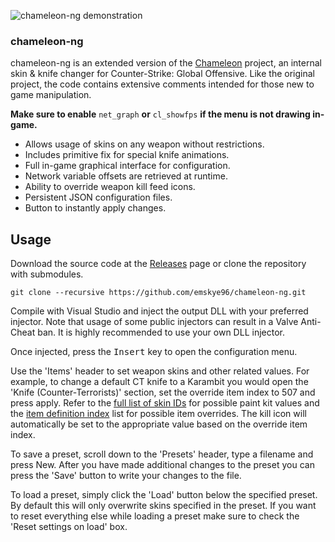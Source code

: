 ![chameleon-ng demonstration](https://cdn.aixxe.net/projects/chameleon-ng/ingame-demo.jpg)

### chameleon-ng

chameleon-ng is an extended version of the [Chameleon](https://github.com/aixxe/Chameleon) project, an internal skin & knife changer for Counter-Strike: Global Offensive. Like the original project, the code contains extensive comments intended for those new to game manipulation.

**Make sure to enable** `net_graph` **or** `cl_showfps` **if the menu is not drawing in-game.**

* Allows usage of skins on any weapon without restrictions.
* Includes primitive fix for special knife animations.
* Full in-game graphical interface for configuration.
* Network variable offsets are retrieved at runtime.
* Ability to override weapon kill feed icons.
* Persistent JSON configuration files.
* Button to instantly apply changes.

## Usage

Download the source code at the [Releases](https://github.com/emskye96/chameleon-ng/releases) page or clone the repository with submodules.

```
git clone --recursive https://github.com/emskye96/chameleon-ng.git
```

Compile with Visual Studio and inject the output DLL with your preferred injector. Note that usage of some public injectors can result in a Valve Anti-Cheat ban. It is highly recommended to use your own DLL injector.

Once injected, press the <kbd>Insert</kbd> key to open the configuration menu.

Use the 'Items' header to set weapon skins and other related values. For example, to change a default CT knife to a Karambit you would open the 'Knife (Counter-Terrorists)' section, set the override item index to 507 and press apply. Refer to the [full list of skin IDs](https://github.com/adamb70/CSGO-skin-ID-dumper/blob/master/item_index.txt) for possible paint kit values and the [item definition index](https://github.com/emskye96/chameleon-ng/blob/master/src/ItemDefinitions.hpp) list for possible item overrides. The kill icon will automatically be set to the appropriate value based on the override item index.

To save a preset, scroll down to the 'Presets' header, type a filename and press New. After you have made additional changes to the preset you can press the 'Save' button to write your changes to the file.

To load a preset, simply click the 'Load' button below the specified preset. By default this will only overwrite skins specified in the preset. If you want to reset everything else while loading a preset make sure to check the 'Reset settings on load' box.